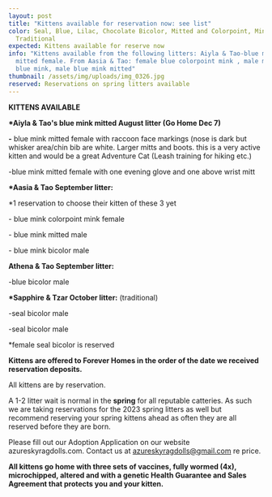 ```yaml
---
layout: post
title: "Kittens available for reservation now: see list"
color: Seal, Blue, Lilac, Chocolate Bicolor, Mitted and Colorpoint, Mink and
  Traditional
expected: Kittens available for reserve now
info: "Kittens available from the following litters: Aiyla & Tao-blue mink
  mitted female. From Aasia & Tao: female blue colorpoint mink , male mitted
  blue mink, male blue mink mitted"
thumbnail: /assets/img/uploads/img_0326.jpg
reserved: Reservations on spring litters available
---
```

**K﻿ITTENS AVAILABLE**

**\*Aiyla & Tao's blue mink mitted August litter (Go Home Dec 7)**

**\-** blue mink mitted female with raccoon face markings (nose is dark but whisker area/chin bib are white. Larger mitts and boots. this is a very active kitten and would be a great Adventure Cat (Leash training for hiking etc.) 

\-﻿blue mink mitted female with one evening glove and one above wrist mitt 

**\*Aasia & Tao September litter:** 

\*﻿1 reservation to choose their kitten of these 3 yet

\- blue mink colorpoint mink female

\- blue mink mitted male 

\- blue mink bicolor male

 **A﻿thena & Tao September litter:** 

\-﻿blue bicolor male

**\*S﻿apphire & Tzar October litter:** (traditional)

\-seal bicolor male

\-seal bicolor male

\*﻿female seal bicolor is reserved

**Kittens are offered to Forever Homes in the order of the date we received reservation deposits.** 

All kittens are by reservation.

 A 1-2 litter wait is normal in the **spring** for all reputable catteries. As such we are taking reservations for the 2023 spring litters as well but recommend reserving your spring kittens ahead as often they are all reserved before they are born.

Please fill out our Adoption Application on our website azureskyragdolls.com.  Contact us at azureskyragdolls@gmail.com re price. 

**All kittens go home with three sets of vaccines, fully wormed (4x), microchipped, altered and with a genetic Health Guarantee and Sales Agreement that protects you and your kitten.**